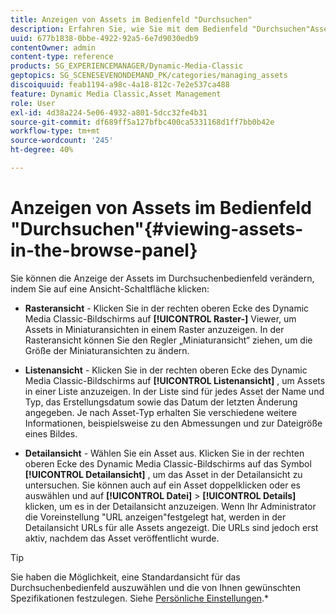 ```yaml
---
title: Anzeigen von Assets im Bedienfeld "Durchsuchen"
description: Erfahren Sie, wie Sie mit dem Bedienfeld "Durchsuchen"Assets anzeigen können.
uuid: 677b1838-0bbe-4922-92a5-6e7d9030edb9
contentOwner: admin
content-type: reference
products: SG_EXPERIENCEMANAGER/Dynamic-Media-Classic
geptopics: SG_SCENESEVENONDEMAND_PK/categories/managing_assets
discoiquuid: feab1194-a98c-4a18-812c-7e2e537ca488
feature: Dynamic Media Classic,Asset Management
role: User
exl-id: 4d38a224-5e06-4932-a801-5dcc32fe4b31
source-git-commit: df689ff5a127bfbc400ca5331168d1ff7bb0b42e
workflow-type: tm+mt
source-wordcount: '245'
ht-degree: 40%

---
```


# Anzeigen von Assets im Bedienfeld &quot;Durchsuchen&quot;{#viewing-assets-in-the-browse-panel}

Sie können die Anzeige der Assets im Durchsuchenbedienfeld verändern, indem Sie auf eine Ansicht-Schaltfläche klicken:

* **Rasteransicht**  - Klicken Sie in der rechten oberen Ecke des Dynamic Media Classic-Bildschirms auf  **[!UICONTROL Raster-]** Viewer, um Assets in Miniaturansichten in einem Raster anzuzeigen. In der Rasteransicht können Sie den Regler „Miniaturansicht“ ziehen, um die Größe der Miniaturansichten zu ändern.

* **Listenansicht**  - Klicken Sie in der rechten oberen Ecke des Dynamic Media Classic-Bildschirms auf  **[!UICONTROL Listenansicht]** , um Assets in einer Liste anzuzeigen. In der Liste sind für jedes Asset der Name und Typ, das Erstellungsdatum sowie das Datum der letzten Änderung angegeben. Je nach Asset-Typ erhalten Sie verschiedene weitere Informationen, beispielsweise zu den Abmessungen und zur Dateigröße eines Bildes.

* **Detailansicht**  - Wählen Sie ein Asset aus. Klicken Sie in der rechten oberen Ecke des Dynamic Media Classic-Bildschirms auf das Symbol **[!UICONTROL Detailansicht]** , um das Asset in der Detailansicht zu untersuchen. Sie können auch auf ein Asset doppelklicken oder es auswählen und auf **[!UICONTROL Datei]** > **[!UICONTROL Details]** klicken, um es in der Detailansicht anzuzeigen. Wenn Ihr Administrator die Voreinstellung &quot;URL anzeigen&quot;festgelegt hat, werden in der Detailansicht URLs für alle Assets angezeigt. Die URLs sind jedoch erst aktiv, nachdem das Asset veröffentlicht wurde.

>[!TIP]
>
>Sie haben die Möglichkeit, eine Standardansicht für das Durchsuchenbedienfeld auszuwählen und die von Ihnen gewünschten Spezifikationen festzulegen. Siehe [Persönliche Einstellungen](personal-setup.md#personal_setup).*
